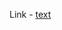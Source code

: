 Link - [text](https://drive.google.com/drive/folders/1MTmJ6h-gwPTzYnGDZ4U_R2KTLom0IOCK?usp=drive_link)